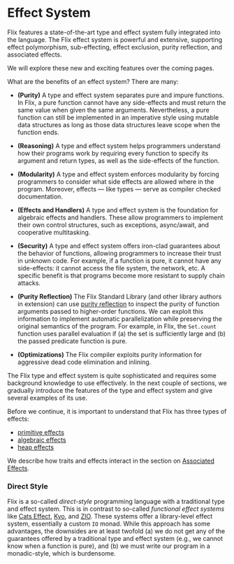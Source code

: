 # Effect System

Flix features a state-of-the-art type and effect system fully integrated into
the language. The Flix effect system is powerful and extensive, supporting
effect polymorphism, sub-effecting, effect exclusion, purity reflection, and
associated effects.

We will explore these new and exciting features over the coming pages.

What are the benefits of an effect system? There are many:

- **(Purity)** A type and effect system separates pure and impure functions. In
  Flix, a pure function cannot have any side-effects and must return the same
  value when given the same arguments. Nevertheless, a pure function can still
  be implemented in an imperative style using mutable data structures as long as
  those data structures leave scope when the function ends.

- **(Reasoning)** A type and effect system helps programmers understand how
  their programs work by requiring every function to specify its argument and
  return types, as well as the side-effects of the function.

- **(Modularity)**  A type and effect system enforces modularity by forcing
  programmers to consider what side effects are allowed where in the program.
  Moreover, effects &mdash; like types &mdash; serve as compiler checked
  documentation.

- **(Effects and Handlers)** A type and effect system is the foundation for
  algebraic effects and handlers. These allow programmers to implement their own
  control structures, such as exceptions, async/await, and cooperative
  multitasking.

- **(Security)** A type and effect system offers iron-clad guarantees about the
  behavior of functions, allowing programmers to increase their trust in unknown
  code. For example, if a function is pure, it cannot have any side-effects: it
  cannot access the file system, the network, etc. A specific benefit is that
  programs become more resistant to supply chain attacks.

- **(Purity Reflection)** The Flix Standard Library (and other library authors
  in extension) can use [purity reflection](./purity-reflection.md) to inspect
  the purity of function arguments passed to higher-order functions. We can
  exploit this information to implement automatic parallelization while
  preserving the original semantics of the program. For example, in Flix, the
  `Set.count` function uses parallel evaluation if (a) the set is sufficiently
  large and (b) the passed predicate function is pure. 

- **(Optimizations)** The Flix compiler exploits purity information for
  aggressive dead code elimination and inlining.

The Flix type and effect system is quite sophisticated and requires some
background knowledge to use effectively. In the next couple of sections, we
gradually introduce the features of the type and effect system and give several
examples of its use. 

Before we continue, it is important to understand that Flix has three types of effects: 

- [primitive effects](./primitive-effects.md)
- [algebraic effects](./effects-and-handlers.md)
- [heap effects](./mutable-data.md)

We describe how traits and effects interact in the section on [Associated
Effects](./associated-effects.md).

### Direct Style

Flix is a so-called _direct-style_ programming language with a traditional type
and effect system. This is in contrast to so-called _functional effect systems_
like [Cats Effect](https://typelevel.org/cats-effect/),
[Kyo](https://getkyo.io/#/), and [ZIO](https://zio.dev/). These systems offer a
library-level effect system, essentially a custom `IO` monad. While this
approach has some advantages, the downsides are at least twofold (a) we do not
get any of the guarantees offered by a traditional type and effect system (e.g.,
we cannot know when a function is pure), and (b) we must write our program in a
monadic-style, which is burdensome.

